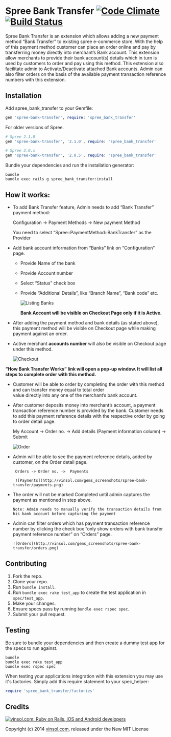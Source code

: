 Spree Bank Transfer [![Code Climate](https://codeclimate.com/github/vinsol/spree_bank_transfer.png)](https://codeclimate.com/github/vinsol/spree_bank_transfer) [![Build Status](https://travis-ci.org/vinsol/spree_bank_transfer.png?branch=master)](https://travis-ci.org/vinsol/spree_bank_transfer)
=================

Spree Bank Transfer is an extension which allows adding a new payment method “Bank Transfer” to existing spree e-commerce store. With the help of this payment method customer can place an order online and pay by transferring money directly into merchant’s  Bank account.  This extension allow merchants to provide their bank account(s) details which in turn is used by customers to order and pay using this method. This extension also facilitate admin to Activate/Deactivate attached Bank accounts. Admin can also filter orders on the basis of the available payment transaction reference numbers with this extension.



Installation
------------

Add spree_bank_transfer to your Gemfile:
```ruby
gem 'spree-bank-transfer', require: 'spree_bank_transfer'
```

For older versions of Spree.
```ruby
# Spree 2.1.0
gem 'spree-bank-transfer', '2.1.0', require: 'spree_bank_transfer'
```

```ruby
# Spree 2.0.x
gem 'spree-bank-transfer', '2.0.5', require: 'spree_bank_transfer'
```

Bundle your dependencies and run the installation generator:

```shell
bundle
bundle exec rails g spree_bank_transfer:install
```

How it works: 
---

* To add Bank Transfer feature, Admin needs to add “Bank Transfer” payment method:

   Configuration -> Payment Methods -> New payment Method
   
   You need to select “Spree::PaymentMethod::BankTransfer” as the Provider

* Add bank account information from “Banks” link on “Configuration” page.
  
  - Provide Name of the bank
  - Provide Account number
  - Select “Status” check box 
  - Provide “Additional Details”, like “Branch Name”, “Bank code” etc.

    ![Listing Banks](http://vinsol.com/gems_screenshots/spree-bank-transfer/listing%20banks.png)
    
    **Bank Account will be visible on Checkout Page only if it is Active.**
* After adding the payment method and bank details (as stated above), this payment method will be visible on Checkout page while making payment against an order.

*  Active merchant **accounts number** will also be visible on Checkout page under this method.

    ![Checkout](http://vinsol.com/gems_screenshots/spree-bank-transfer/checkout.png)

**“How Bank  Transfer Works” link will open a pop-up window. It will list all steps to complete order with this method.**

* Customer will be able to order by completing the order with this method and can transfer money equal to total order   
  value directly into any one of the merchant’s bank account.

* After customer deposits money into merchant’s account, a payment transaction reference number is provided by the bank.   Customer needs to add this payment reference details with the respective order by going to order detail page.

     My Account -> Order no. -> Add details (Payment information column) -> Submit
     
     ![Order](http://vinsol.com/gems_screenshots/spree-bank-transfer/order.png)

* Admin will be able to see the payment reference details, added by customer, on the Order detail page.

       Orders -> Order no. ->  Payments
       
       ![Payments](http://vinsol.com/gems_screenshots/spree-bank-transfer/payments.png)

* The order will not be marked Completed  until admin captures the payment as mentioned in step above.

      Note: Admin needs to manually verify the transaction details from his bank account before capturing the payment

* Admin can filter orders which has payment transaction reference number by clicking the check box “only show orders with   bank transfer payment reference number” on “Orders” page.

      ![Orders](http://vinsol.com/gems_screenshots/spree-bank-transfer/orders.png)





Contributing
------------

1. Fork the repo.
2. Clone your repo.
3. Run `bundle install`.
4. Run `bundle exec rake test_app` to create the test application in `spec/test_app`.
5. Make your changes.
6. Ensure specs pass by running `bundle exec rspec spec`.
7. Submit your pull request.

Testing
-------

Be sure to bundle your dependencies and then create a dummy test app for the specs to run against.

```shell
bundle
bundle exec rake test_app
bundle exec rspec spec
```

When testing your applications integration with this extension you may use it's factories.
Simply add this require statement to your spec_helper:

```ruby
require 'spree_bank_transfer/factories'
```


Credits
-------

[![vinsol.com: Ruby on Rails, iOS and Android developers](http://vinsol.com/vin_logo.png "Ruby on Rails, iOS and Android developers")](http://vinsol.com)

Copyright (c) 2014 [vinsol.com](http://vinsol.com "Ruby on Rails, iOS and Android developers"), released under the New MIT License
